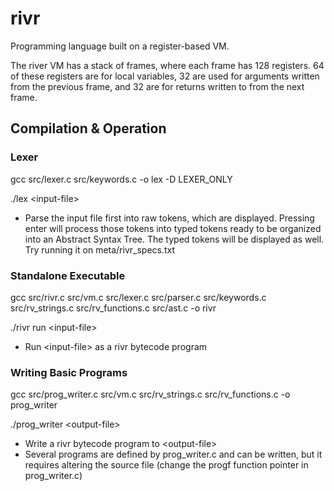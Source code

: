 # rivr

Programming language built on a register-based VM.

The river VM has a stack of frames, where each frame has 128 registers.
64 of these registers are for local variables, 32 are used for arguments written from the previous frame, and 32 are for returns written to from the next frame.

## Compilation & Operation
### Lexer
gcc src/lexer.c src/keywords.c -o lex -D LEXER_ONLY

./lex \<input-file\> 

* Parse the input file first into raw tokens, which are displayed. Pressing enter will process those tokens into typed tokens ready to be organized into an Abstract Syntax Tree. The typed tokens will be displayed as well. Try running it on meta/rivr_specs.txt

### Standalone Executable
gcc src/rivr.c src/vm.c src/lexer.c src/parser.c src/keywords.c src/rv_strings.c src/rv_functions.c src/ast.c -o rivr

./rivr run \<input-file\>

* Run \<input-file\> as a rivr bytecode program

### Writing Basic Programs
gcc src/prog_writer.c src/vm.c src/rv_strings.c src/rv_functions.c -o prog_writer

./prog_writer \<output-file\>

* Write a rivr bytecode program to \<output-file\>
* Several programs are defined by prog_writer.c and can be written, but it requires altering the source file (change the progf function pointer in prog_writer.c)
